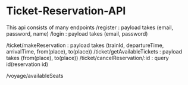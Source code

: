 # Ticket-Reservation-API
This api consists of many endpoints
/register : payload takes (email, password, name)
/login : payload takes (email, password)

/ticket/makeReservation : payload takes (trainId, departureTime, arrivalTime, from(place), to(place))
/ticket/getAvailableTickets : payload takes (from(place), to(place))
/ticket/cancelReservation/:id : query id(reservation id)


/voyage/availableSeats
